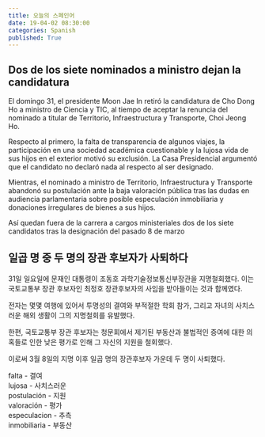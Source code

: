 ```yaml
---
title: 오늘의 스페인어
date: 19-04-02 08:30:00
categories: Spanish
published: True
---
```


## Dos de los siete nominados a ministro dejan la candidatura

El domingo 31, el presidente Moon Jae In retiró la candidatura de Cho Dong Ho a ministro de Ciencia y TIC, al tiempo de aceptar la renuncia del nominado a titular de Territorio, Infraestructura y Transporte, Choi Jeong Ho.

Respecto al primero, la falta de transparencia de algunos viajes, la participación en una sociedad académica cuestionable y la lujosa vida de sus hijos en el exterior motivó su exclusión. La Casa Presidencial argumentó que el candidato no declaró nada al respecto al ser designado.  

Mientras, el nominado a ministro de Territorio, Infraestructura y Transporte abandonó su postulación ante la baja valoración pública tras las dudas en audiencia parlamentaria sobre posible especulación inmobiliaria y donaciones irregulares de bienes a sus hijos.

Así quedan fuera de la carrera a cargos ministeriales dos de los siete candidatos tras la designación del pasado 8 de marzo

## 일곱 명 중 두 명의 장관 후보자가 사퇴하다

31일 일요일에 문재인 대통령이 조동호 과학기술정보통신부장관을 지명철회했다. 이는 국토교통부 장관 후보자인 최정호 장관후보자의 사임을 받아들이는 것과 함께였다.  

전자는 몇몇 여행에 있어서 투명성의 결여와 부적절한 학회 참가, 그리고 자녀의 사치스러운 해외 생활이 그의 지명철회를 유발했다.  

한편, 국토교통부 장관 후보자는 청문회에서 제기된 부동산과 불법적인 증여에 대한 의혹들로 인한 낮은 평가로 인해 그 자신의 지원을 철회했다.  

이로써 3월 8일의 지명 이후 일곱 명의 장관후보자 가운데 두 명이 사퇴했다.  


falta - 결여  
lujosa - 사치스러운  
postulación - 지원  
valoración - 평가  
especulacion - 추측  
inmobiliaria - 부동산  

